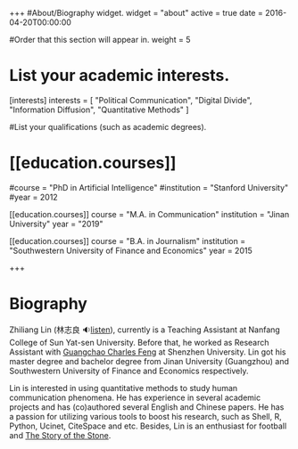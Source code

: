 +++
#About/Biography widget.
widget = "about"
active = true
date = 2016-04-20T00:00:00

#Order that this section will appear in.
weight = 5

# List your academic interests.
[interests]
interests = [
"Political Communication",
"Digital Divide",
"Information Diffusion",
"Quantitative Methods"
  ]



#List your qualifications (such as academic degrees).

# [[education.courses]]

#course = "PhD in Artificial Intelligence"
#institution = "Stanford University"
#year = 2012

[[education.courses]]
  course = "M.A. in Communication"
  institution = "Jinan University"
  year = "2019"

[[education.courses]]
  course = "B.A. in Journalism"
  institution = "Southwestern University of Finance and Economics"
  year = 2015

+++

# Biography

Zhiliang Lin (林志良 :sound: ​[listen](http://www.zhilianglin.com/files/zhiliang-lin.ogg)), currently is a Teaching Assistant at Nanfang College of Sun Yat-sen University. Before that, he worked as Research Assistant with [Guangchao Charles Feng](https://scholar.google.com/citations?user=zoqsgEsAAAAJ&hl) at Shenzhen University. Lin got his master degree and bachelor degree from Jinan University (Guangzhou) and Southwestern University of Finance and Economics respectively.

Lin is interested in using quantitative methods to study human communication phenomena. He has experience in several academic projects and has (co)authored several English and Chinese papers. He has a passion for utilizing various tools to boost his research, such as Shell, R, Python, Ucinet, CiteSpace and etc. Besides, Lin is an enthusiast for football and [The Story of the Stone](https://www.goodreads.com/series/175344).
